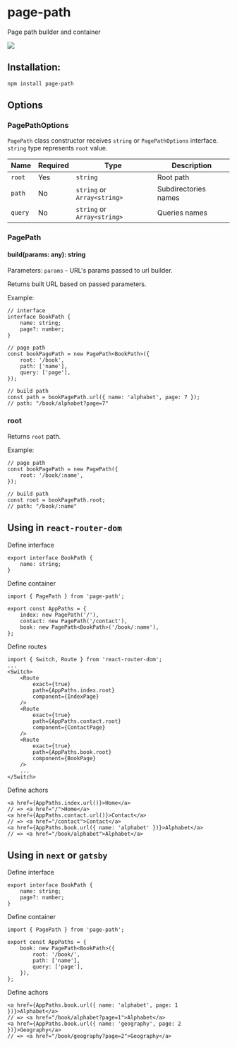# page-path

Page path builder and container

<a href="https://www.npmjs.com/package/page-path">
    <img src="https://nodei.co/npm/page-path.png?mini=true"/>
</a>

## Installation:

```
npm install page-path
```

## Options

### PagePathOptions

`PagePath` class constructor receives `string` or `PagePathOptions` interface. `string` type represents `root` value.

| Name    | Required | Type                        | Description          |
| ------- | -------- | --------------------------- | -------------------- |
| `root`  | Yes      | `string`                    | Root path            |
| `path`  | No       | `string` or `Array<string>` | Subdirectories names |
| `query` | No       | `string` or `Array<string>` | Queries names        |

### PagePath

#### build(params: any): string

Parameters:
`params` - URL's params passed to url builder.

Returns built URL based on passed parameters.

Example:

```tsx
// interface
interface BookPath {
    name: string;
    page?: number;
}

// page path
const bookPagePath = new PagePath<BookPath>({
    root: '/book',
    path: ['name'],
    query: ['page'],
});

// build path
const path = bookPagePath.url({ name: 'alphabet', page: 7 });
// path: "/book/alphabet?page=7"
```

### root

Returns `root` path.

Example:

```tsx
// page path
const bookPagePath = new PagePath({
    root: '/book/:name',
});

// build path
const root = bookPagePath.root;
// path: "/book/:name"
```

## Using in `react-router-dom`

Define interface

```tsx
export interface BookPath {
    name: string;
}
```

Define container

```tsx
import { PagePath } from 'page-path';

export const AppPaths = {
    index: new PagePath('/'),
    contact: new PagePath('/contact'),
    book: new PagePath<BookPath>('/book/:name'),
};
```

Define routes

```tsx
import { Switch, Route } from 'react-router-dom';
...
<Switch>
    <Route
        exact={true}
        path={AppPaths.index.root}
        component={IndexPage}
    />
    <Route
        exact={true}
        path={AppPaths.contact.root}
        component={ContactPage}
    />
    <Route
        exact={true}
        path={AppPaths.book.root}
        component={BookPage}
    />
    ...
</Switch>
```

Define achors

```tsx
<a href={AppPaths.index.url()}>Home</a>
// => <a href="/">Home</a>
<a href={AppPaths.contact.url()}>Contact</a>
// => <a href="/contact">Contact</a>
<a href={AppPaths.book.url({ name: 'alphabet' })}>Alphabet</a>
// => <a href="/book/alphabet">Alphabet</a>
```

## Using in `next` or `gatsby`

Define interface

```tsx
export interface BookPath {
    name: string;
    page?: number;
}
```

Define container

```tsx
import { PagePath } from 'page-path';

export const AppPaths = {
    book: new PagePath<BookPath>({
        root: '/book/',
        path: ['name'],
        query: ['page'],
    }),
};
```

Define achors

```tsx
<a href={AppPaths.book.url({ name: 'alphabet', page: 1 })}>Alphabet</a>
// => <a href="/book/alphabet?page=1">Alphabet</a>
<a href={AppPaths.book.url({ name: 'geography', page: 2 })}>Geography</a>
// => <a href="/book/geography?page=2">Geography</a>
```
